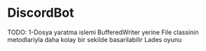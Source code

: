 # DiscordBot

TODO:
1-Dosya yaratma islemi BufferedWriter yerine File classinin metodlariyla daha kolay bir sekilde basarilabilir
Lades oyunu
